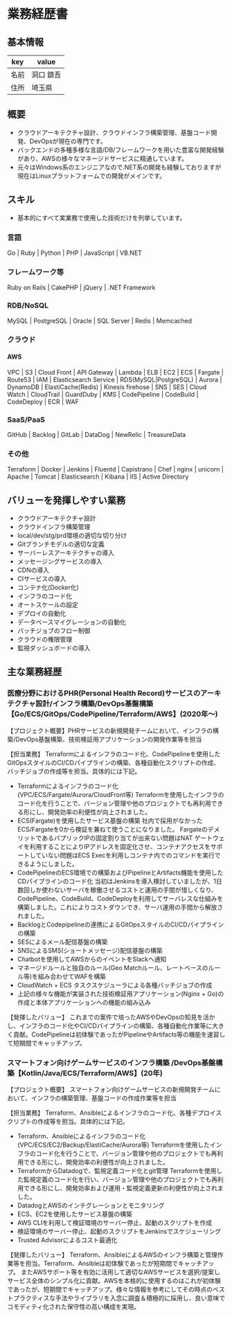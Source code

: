 # 業務経歴書

## 基本情報

|key|value|
|----|----|
|名前|洞口 鎮吾|
|住所|埼玉県|


## 概要

- クラウドアーキテクチャ設計、クラウドインフラ構築管理、基盤コード開発、DevOpsが現在の専門です。
- バックエンドの多種多様な言語/DB/フレームワークを用いた豊富な開発経験があり、AWSの様々なマネージドサービスに精通しています。
- 元々はWindows系のエンジニアなので.NET系の開発も経験しておりますが現在はLinuxプラットフォームでの開発がメインです。


## スキル

- 基本的にすべて実業務で使用した技術だけを列挙しています。

### 言語

Go | Ruby | Python | PHP | JavaScript | VB.NET


### フレームワーク等

Ruby on Rails | CakePHP | jQuery | .NET Framework

### RDB/NoSQL

MySQL | PostgreSQL | Oracle | SQL Server | Redis | Memcached

### クラウド

#### AWS

VPC | S3 | Cloud Front | API Gateway | Lambda | ELB | EC2 | ECS | Fargate | Route53 | IAM | Elasticsearch Service | RDS(MySQL|PostgreSQL) | Aurora | DynamoDB | ElastiCache(Redis) | Kinesis firehose | SNS | SES | Cloud Watch | CloudTrail | GuardDuby | KMS | CodePipeline | CodeBuild | CodeDeploy | ECR | WAF


### SaaS/PaaS

GitHub | Backlog | GitLab | DataDog | NewRelic | TreasureData


### その他

Terraform | Docker | Jenkins | Fluentd | Capistrano | Chef | nginx | unicorn | Apache | Tomcat | Elasticsearch | Kibana | IIS | Active Directory


## バリューを発揮しやすい業務

- クラウドアーキテクチャ設計
- クラウドインフラ構築管理
- local/dev/stg/prd環境の適切な切り分け
- Gitブランチモデルの適切な定義
- サーバーレスアーキテクチャの導入
- メッセージングサービスの導入
- CDNの導入
- CIサービスの導入
- コンテナ化(Docker化)
- インフラのコード化
- オートスケールの設定
- デプロイの自動化
- データベースマイグレーションの自動化
- バッチジョブのフロー制御
- クラウドの権限管理
- 監視ダッシュボードの導入

## 主な業務経歴

### 医療分野におけるPHR(Personal Health Record)サービスのアーキテクチャ設計/インフラ構築/DevOps基盤構築【Go/ECS/GitOps/CodePipeline/Terraform/AWS】(2020年〜)

【プロジェクト概要】PHRサービスの新規開発チームにおいて、インフラの構築/DevOps基盤構築、技術検証用アプリケーションの開発作業等を担当

【担当業務】
Terraformによるインフラのコード化、CodePipelineを使用したGitOpsスタイルのCI/CDパイプラインの構築、各種自動化スクリプトの作成、バッチジョブの作成等を担当。具体的には下記。
- Terraformによるインフラのコード化(VPC/ECS/Fargate/Aurora/CloudFront等)
Terraformを使用したインフラのコード化を行うことで、バージョン管理や他のプロジェクトでも再利用できる形にし、開発効率の利便性が向上されました。
- ECS(Fargate)を使用したサービス基盤の構築
社内で採用がなかったECS/Fargateを0から検証を兼ねて使うことになりました。
FargateのデメリットであるパプリックIPの固定割り当てが出来ない問題はNAT ゲートウェイを利用することによりIPアドレスを固定化させ、コンテナアクセスをサポートしていない問題はECS Execを利用しコンテナ内でのコマンドを実行できるようにしました。
- CodePipelineのECS環境での構築およびPipelineとArtifacts機能を使用したCDパイプラインのコード化
当初はJenkinsを導入検討していましたが、1日数回しか使わないサーバを稼働させるコストと運用の手間が惜しくなり、CodePipeline、CodeBuild、CodeDeployを利用してサーバレスな仕組みを構築しました。これによりコストダウンでき、サーバ運用の手間から解放されました。
- BacklogとCodepipelineの連携によるGitOpsスタイルのCI/CDパイプラインの構築
- SESによるメール配信基盤の構築
- SNSによるSMS(ショートメッセージ)配信基盤の構築
- Chatbotを使用してAWSからのイベントをSlackへ通知
- マネージドルールと独自のルール(Geo Matchルール、レートベースのルール等)を組み合わせてWAFを構築
- CloudWatch + ECS タスクスケジューラによる各種バッチジョブの作成
- 上記の様々な機能が実装された技術検証用アプリケーション(Nginx + Go)の作成と本体アプリケーションへの機能の組み込み

【発揮したバリュー】
これまでの案件で培ったAWSやDevOpsの知見を活かし、インフラのコード化やCI/CDパイプラインの構築、各種自動化作業等に大きく貢献。CodePipelineは初体験であったがPipelineやArtifacts等の機能を速習して短期間でキャッチアップ。


### スマートフォン向けゲームサービスのインフラ構築 /DevOps基盤構築【Kotlin/Java/ECS/Terraform/AWS】(20年)

【プロジェクト概要】
スマートフォン向けゲームサービスの新規開発チームにおいて、インフラの構築管理、基盤コードの作成作業等を担当

【担当業務】
Terraform、Ansibleによるインフラのコード化、各種デプロイスクリプトの作成等を担当。具体的には下記。
- Terraform、Ansibleによるインフラのコード化(VPC/ECS/EC2/Backup/ElastiCache/Aurora等)
Terraformを使用したインフラのコード化を行うことで、バージョン管理や他のプロジェクトでも再利用できる形にし、開発効率の利便性が向上されました。
- TerraformからDatadogで、監視定義コード化とgit管理
Terraformを使用した監視定義のコード化を行い、バージョン管理や他のプロジェクトでも再利用できる形にし、開発効率および運用・監視定義更新の利便性が向上されました。
- DatadogとAWSのインテグレーションとモニタリング
- ECS、EC2を使用したサービス基盤の構築
- AWS CLIを利用して検証環境のサーバー停止、起動のスクリプトを作成
- 検証環境のサーバー停止、起動のスクリプトをJenkinsでスケジューリング
- Trusted Advisorによるコスト最適化

【発揮したバリュー】
Terraform、AnsibleによるAWSのインフラ構築と管理作業等を担当。Terraform、Ansibleは初体験であったが短期間でキャッチアップ。 またAWSサポート等を有効に活用して適切なAWSサービスを選択/提案しサービス全体のシンプル化に貢献。AWSを本格的に使用するのはこれが初体験であったが、短期間でキャッチアップ。様々な情報を参考にしてその時点のベストプラクティスな手法やライブラリを入念に調査＆積極的に採用し、良い意味でコモディティ化された保守性の高い構成を実現。



